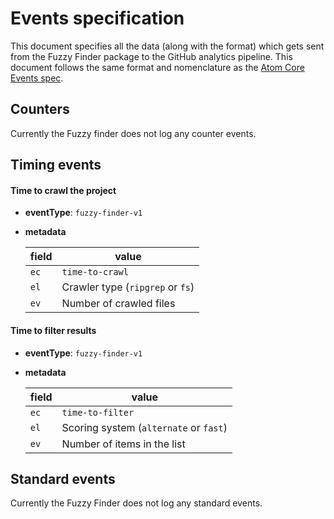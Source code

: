 # Events specification

This document specifies all the data (along with the format) which gets sent from the Fuzzy Finder package to the GitHub analytics pipeline. This document follows the same format and nomenclature as the [Atom Core Events spec](https://github.com/atom/metrics/blob/master/docs/events.md).

## Counters

Currently the Fuzzy finder does not log any counter events.

## Timing events

#### Time to crawl the project

* **eventType**: `fuzzy-finder-v1`
* **metadata**

  | field | value |
  |-------|-------|
  | `ec` | `time-to-crawl`
  | `el` | Crawler type (`ripgrep` or `fs`)
  | `ev` | Number of crawled files

#### Time to filter results

* **eventType**: `fuzzy-finder-v1`
* **metadata**

  | field | value |
  |-------|-------|
  | `ec` | `time-to-filter`
  | `el` | Scoring system (`alternate` or `fast`)
  | `ev` | Number of items in the list

## Standard events

Currently the Fuzzy Finder does not log any standard events.
